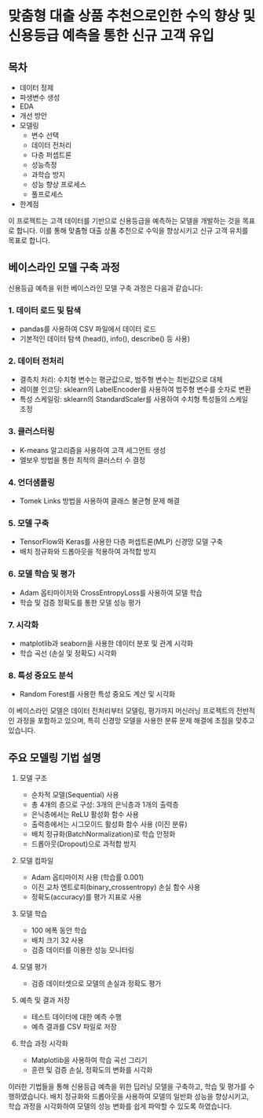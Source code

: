 # 맞춤형 대출 상품 추천으로인한 수익 향상 및 신용등급 예측을 통한 신규 고객 유입

## 목차

- 데이터 정제
- 파생변수 생성
- EDA
- 개선 방안
- 모델링
  - 변수 선택
  - 데이터 전처리
  - 다층 퍼셉트론
  - 성능측정
  - 과학습 방지
  - 성능 향상 프로세스
  - 풀프로세스
- 한계점

이 프로젝트는 고객 데이터를 기반으로 신용등급을 예측하는 모델을 개발하는 것을 목표로 합니다. 이를 통해 맞춤형 대출 상품 추천으로 수익을 향상시키고 신규 고객 유치를 목표로 합니다.

## 베이스라인 모델 구축 과정

신용등급 예측을 위한 베이스라인 모델 구축 과정은 다음과 같습니다:

### 1. 데이터 로드 및 탐색
- pandas를 사용하여 CSV 파일에서 데이터 로드
- 기본적인 데이터 탐색 (head(), info(), describe() 등 사용)

### 2. 데이터 전처리
- 결측치 처리: 수치형 변수는 평균값으로, 범주형 변수는 최빈값으로 대체
- 레이블 인코딩: sklearn의 LabelEncoder를 사용하여 범주형 변수를 숫자로 변환
- 특성 스케일링: sklearn의 StandardScaler를 사용하여 수치형 특성들의 스케일 조정

### 3. 클러스터링
- K-means 알고리즘을 사용하여 고객 세그먼트 생성
- 엘보우 방법을 통한 최적의 클러스터 수 결정

### 4. 언더샘플링
- Tomek Links 방법을 사용하여 클래스 불균형 문제 해결

### 5. 모델 구축
- TensorFlow와 Keras를 사용한 다층 퍼셉트론(MLP) 신경망 모델 구축
- 배치 정규화와 드롭아웃을 적용하여 과적합 방지

### 6. 모델 학습 및 평가
- Adam 옵티마이저와 CrossEntropyLoss를 사용하여 모델 학습
- 학습 및 검증 정확도를 통한 모델 성능 평가

### 7. 시각화
- matplotlib과 seaborn을 사용한 데이터 분포 및 관계 시각화
- 학습 곡선 (손실 및 정확도) 시각화

### 8. 특성 중요도 분석
- Random Forest를 사용한 특성 중요도 계산 및 시각화

이 베이스라인 모델은 데이터 전처리부터 모델링, 평가까지 머신러닝 프로젝트의 전반적인 과정을 포함하고 있으며, 특히 신경망 모델을 사용한 분류 문제 해결에 초점을 맞추고 있습니다.

## 주요 모델링 기법 설명

1. 모델 구조
   - 순차적 모델(Sequential) 사용
   - 총 4개의 층으로 구성: 3개의 은닉층과 1개의 출력층
   - 은닉층에서는 ReLU 활성화 함수 사용
   - 출력층에서는 시그모이드 활성화 함수 사용 (이진 분류)
   - 배치 정규화(BatchNormalization)로 학습 안정화
   - 드롭아웃(Dropout)으로 과적합 방지

2. 모델 컴파일
   - Adam 옵티마이저 사용 (학습률 0.001)
   - 이진 교차 엔트로피(binary_crossentropy) 손실 함수 사용
   - 정확도(accuracy)를 평가 지표로 사용

3. 모델 학습
   - 100 에폭 동안 학습
   - 배치 크기 32 사용
   - 검증 데이터를 이용한 성능 모니터링

4. 모델 평가
   - 검증 데이터셋으로 모델의 손실과 정확도 평가

5. 예측 및 결과 저장
   - 테스트 데이터에 대한 예측 수행
   - 예측 결과를 CSV 파일로 저장

6. 학습 과정 시각화
   - Matplotlib을 사용하여 학습 곡선 그리기
   - 훈련 및 검증 손실, 정확도의 변화를 시각화

이러한 기법들을 통해 신용등급 예측을 위한 딥러닝 모델을 구축하고, 학습 및 평가를 수행하였습니다. 배치 정규화와 드롭아웃을 사용하여 모델의 일반화 성능을 향상시키고, 학습 과정을 시각화하여 모델의 성능 변화를 쉽게 파악할 수 있도록 하였습니다.


